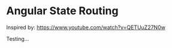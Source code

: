 Angular State Routing
=====================

Inspired by: https://www.youtube.com/watch?v=QETUuZ27N0w

Testing...
